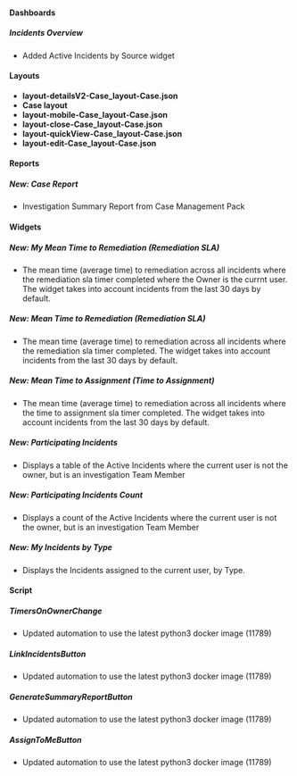 
#### Dashboards
##### Incidents Overview
- Added Active Incidents by Source widget

#### Layouts
- **layout-detailsV2-Case_layout-Case.json**
- **Case layout**
- **layout-mobile-Case_layout-Case.json**
- **layout-close-Case_layout-Case.json**
- **layout-quickView-Case_layout-Case.json**
- **layout-edit-Case_layout-Case.json**

#### Reports
##### New: Case Report
- Investigation Summary Report from Case Management Pack

#### Widgets
##### New: My Mean Time to Remediation (Remediation SLA)
- The mean time (average time) to remediation across all incidents where the remediation sla timer completed where the Owner is the currnt user. The widget takes into account incidents from the last 30 days by default.
##### New: Mean Time to Remediation (Remediation SLA)
- The mean time (average time) to remediation across all incidents where the remediation sla timer completed. The widget takes into account incidents from the last 30 days by default.
##### New: Mean Time to Assignment (Time to Assignment)
- The mean time (average time) to remediation across all incidents where the time to assignment sla timer completed. The widget takes into account incidents from the last 30 days by default.
##### New: Participating Incidents
- Displays a table of the Active Incidents where the current user is not the owner, but is an investigation Team Member
##### New: Participating Incidents Count
- Displays a count of the Active Incidents where the current user is not the owner, but is an investigation Team Member
##### New: My Incidents by Type
- Displays the Incidents assigned to the current user, by Type.

#### Script
##### TimersOnOwnerChange
- Updated automation to use the latest python3 docker image (11789)

##### LinkIncidentsButton
- Updated automation to use the latest python3 docker image (11789)

##### GenerateSummaryReportButton
- Updated automation to use the latest python3 docker image (11789)

##### AssignToMeButton
- Updated automation to use the latest python3 docker image (11789)
